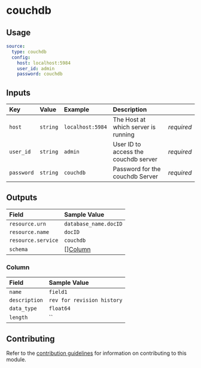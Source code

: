 # couchdb

## Usage

```yaml
source:
  type: couchdb
  config:
    host: localhost:5984
    user_id: admin
    password: couchdb
```

## Inputs

| Key | Value | Example | Description |    |
| :-- | :---- | :------ | :---------- | :- |
| `host` | `string` | `localhost:5984` | The Host at which server is running | *required* |
| `user_id` | `string` | `admin` | User ID to access the couchdb server| *required* |
| `password` | `string` | `couchdb` | Password for the couchdb Server | *required* |

## Outputs

| Field | Sample Value |
| :---- | :---- |
| `resource.urn` | `database_name.docID` |
| `resource.name` | `docID` |
| `resource.service` | `couchdb` |
| `schema` | [][Column](#column) |

### Column

| Field | Sample Value |
| :---- | :---- |
| `name` | `field1` |
| `description` | `rev for revision history` |
| `data_type` | `float64` |
| `length` | `` |

## Contributing

Refer to the [contribution guidelines](../../../docs/contribute/guide.md#adding-a-new-extractor) for information on contributing to this module.
